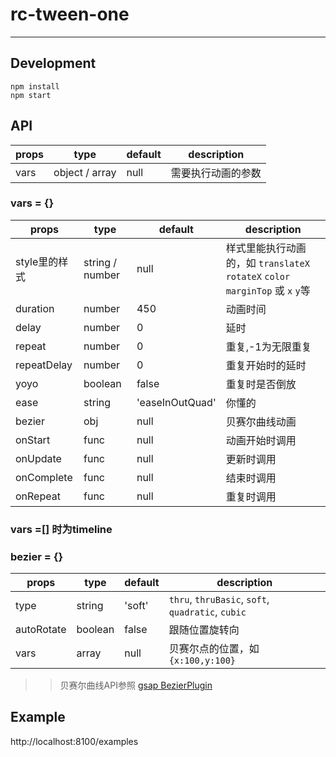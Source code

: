 # rc-tween-one
---

## Development

```
npm install
npm start
```

## API

| props      | type           | default | description    |
|------------|----------------|---------|----------------|
| vars       | object / array | null    | 需要执行动画的参数 |


### vars = {}

| props      | type           | default | description    |
|------------|----------------|---------|----------------|
| style里的样式 | string / number| null  | 样式里能执行动画的，如 `translateX` `rotateX` `color` `marginTop` 或 `x` `y`等 |
| duration   |  number        | 450     | 动画时间     |
| delay      | number         | 0       | 延时  |
| repeat     | number         | 0       | 重复,-1为无限重复 |
| repeatDelay| number         | 0       | 重复开始时的延时 |
| yoyo       | boolean        | false   | 重复时是否倒放  |
| ease       | string         | 'easeInOutQuad' | 你懂的 |
| bezier     | obj            | null    | 贝赛尔曲线动画   |
| onStart    | func           | null    | 动画开始时调用  |
| onUpdate   | func           | null    | 更新时调用  |
| onComplete | func           | null    | 结束时调用  |
| onRepeat   | func           | null    | 重复时调用  |



### vars =[] 时为timeline

### bezier = {}

| props      | type           | default | description    |
|------------|----------------|---------|----------------|
| type       | string         | 'soft'  | `thru`, `thruBasic`, `soft`, `quadratic`, `cubic` |
| autoRotate | boolean        | false   | 跟随位置旋转向  |
| vars       | array          | null    | 贝赛尔点的位置，如 `{x:100,y:100}` |

>> 贝赛尔曲线API参照 [gsap BezierPlugin](http://greensock.com/docs/#/HTML5/GSAP/Plugins/BezierPlugin/)

## Example

http://localhost:8100/examples
